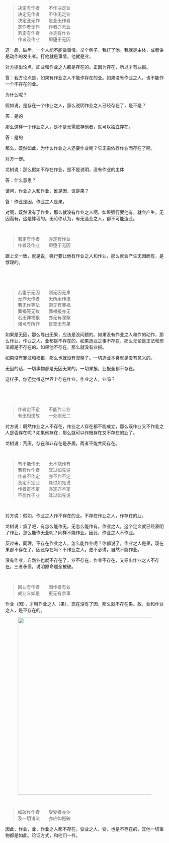 <blockquote>决定有作者　　不作决定业<br>决定无作者　　不作无定业<br>决定业无作　　是业无作者<br>定作者无作　　作者亦无业　<br>若定有作者　　亦定有作业<br>作者及作业　　即堕于无因　</blockquote><p>这一品，破斥，一个人能不能做事情。举个例子，我打了他。我就是主体，或者讲是动作的发出者。打他就是事情。他就是业。</p><p>对方提出论点，即业和作业之人都是存在的。正因为存在，所以才有业报。</p><p>答：我方论点是，如果有作业之人不能作存在的业。如果没有作业之人，也不能作一个不存在的业。</p><p>为什么呢？</p><p>假如说，是存在一个作业之人，那么说明作业之人已经存在了，是不是？</p><p>答：是的</p><p>那么这样一个作业之人，是不是无需依存他者，就可以独立存在。</p><p>答：是的</p><p>那么，既然如此，为什么作业之人还要作业呢？它无需依存作业而存在了啊。</p><p>对方一愣。</p><p>龙树说：那么假如不存在作业，是不是说明，没有作业的主体</p><p>答：什么意思？</p><p>请问，作业之人和作业，谁是因，谁是果？</p><p>答：作业是因，作业之人是果。</p><p>对啊，既然没有了作业，那么就没有作业之人啊，如果强行要他有，就会产生，无因而有，这是悖理的。无论你认为，有无造业之人，都不可能造业。</p><p><br></p><blockquote>若定有作者　　亦定有作业<br>作者及作业　　即堕于无因　</blockquote><p>跟上文一致，就是说，强行要让他有作业之人和作业，那么就会产生无因而有，是悖理的。</p><p><br></p><p><br></p><blockquote>若堕于无因　　则无因无果<br>无作无作者　　无所用作法<br>若无作等法　　则无有罪福<br>罪福等无故　　罪福报亦无<br>若无罪福报　　亦无有涅槃<br>诸可有所作　　皆空无有果　</blockquote><p>如果是无因，那么导出无果，应该是没问题的。如果没有作业之人和作的动作，那么作业，作业之人，业都是不存在的。如果造业之事不存在，那么无论是正法和邪法都是不存在的。如果他不存在，那么就没有业报。</p><p>如果没有罪过和福报，那么也就没有涅槃了。一切造业本身就是没有意义的。</p><p>无因的话，一切事物都是无因无果的，一切果报，业报全都不存在。</p><p>这样子，你还觉得这世界上存在作业，作业之人，业吗？</p><p><br></p><p><br></p><blockquote>作者定不定　　不能作二业<br>有无相违故　　一处则无二</blockquote><p>对方说：既然作业之人不存在，作业之人存在都不能成立，那么既作业又不作业之人是否存在呢？如果他存在，那么就可以作既存在又不存在的业了。</p><p>龙树说：荒唐，存在和非存在是矛盾，两者不能共同存在。</p><p><br></p><blockquote>有不能作无　　无不能作有<br>若有作作者　　其过如先说<br>作者不作定　　亦不作不定<br>及定不定业　　其过如先说<br>作者定不定　　亦定亦不定<br>不能作于业　　其过如先说　</blockquote><p><br></p><p>对方说：假如，作业之人作不存在的业。不存在作业之人，作存在的业。</p><p>龙树说：疯了吧，有怎么能作无。无怎么能作有。作业之人，这个定义就已经表明了作业，怎么能作无业呢？同样不能作业。因此，作业之人不作业。</p><p>反过来，同理，不存在作业之人，怎么能作业呢？你都说了，作业之人是果，现在果都不存在了，因还存在吗？不作业之人，更不必讲，自然不能作业。</p><p>没有作业，自然业也就不存在了。业不存在，作业不存在，又导出作业之人不存在。三者矛盾，说明原命题全被破。</p><p><br></p><blockquote>因业有作者　　因作者有业<br>成业义如是　　更无有余事</blockquote><p>作业（因），才叫作业之人（果），现在没有了因，那么就不存在果。故，业和作业之人，是不存在的。</p><figure data-size="normal"><img src="https://pic1.zhimg.com/v2-e75757091cadb8b3580b68f002e5f550_b.jpg" data-caption="" data-size="normal" data-rawwidth="563" data-rawheight="412" class="origin_image zh-lightbox-thumb" width="563" data-original="https://pic1.zhimg.com/v2-e75757091cadb8b3580b68f002e5f550_r.jpg"></figure><p><br></p><blockquote>如破作作者　　受受者亦尔<br>及一切诸法　　亦应如是破　</blockquote><p>因此，作业，业，作业之人都不存在。受业之人，受，也是不存在的，其他一切事物都是如此。论证方式，和他们一样。</p><p></p><p></p>